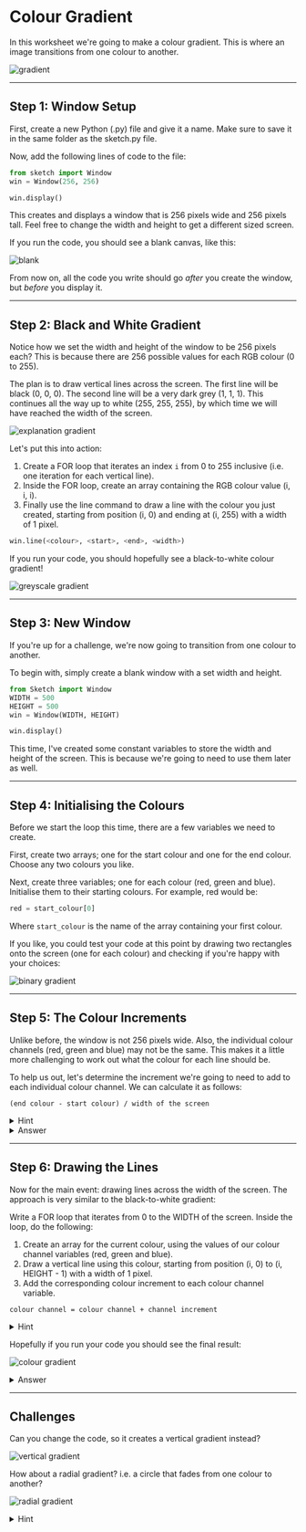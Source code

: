 # Colour Gradient

In this worksheet we're going to make a colour gradient.
This is where an image transitions from one colour to another.

![gradient](../extra/images/sketch_colour_gradient.JPEG)


---

## Step 1: Window Setup

First, create a new Python (.py) file and give it a name.
Make sure to save it in the same folder as the sketch.py file.

Now, add the following lines of code to the file:

```python
from sketch import Window
win = Window(256, 256)

win.display()
```

This creates and displays a window that is 256 pixels wide and 256 pixels tall.
Feel free to change the width and height to get a different sized screen.

If you run the code, you should see a blank canvas, like this:

![blank](../extra/images/sketch_window.png)

From now on, all the code you write should go _after_ you create the window, but _before_ you display it.


---

## Step 2: Black and White Gradient

Notice how we set the width and height of the window to be 256 pixels each?
This is because there are 256 possible values for each RGB colour (0 to 255).

The plan is to draw vertical lines across the screen.
The first line will be black (0, 0, 0).
The second line will be a very dark grey (1, 1, 1).
This continues all the way up to white (255, 255, 255), by which time we will have reached the width of the screen.

![explanation gradient](../extra/images/explanation_gradient.jpg)

Let's put this into action:

1. Create a FOR loop that iterates an index `i` from 0 to 255 inclusive (i.e. one iteration for each vertical line).
2. Inside the FOR loop, create an array containing the RGB colour value (i, i, i).
3. Finally use the line command to draw a line with the colour you just created, starting from position (i, 0) and ending at (i, 255) with a width of 1 pixel.

```python
win.line(<colour>, <start>, <end>, <width>)
```

If you run your code, you should hopefully see a black-to-white colour gradient!

![greyscale gradient](examples/gradient.JPEG)


---

## Step 3: New Window

If you're up for a challenge, we're now going to transition from one colour to another.

To begin with, simply create a blank window with a set width and height.

```python
from Sketch import Window
WIDTH = 500
HEIGHT = 500
win = Window(WIDTH, HEIGHT)

win.display()
```

This time, I've created some constant variables to store the width and height of the screen.
This is because we're going to need to use them later as well.


---

## Step 4: Initialising the Colours

Before we start the loop this time, there are a few variables we need to create.

First, create two arrays; one for the start colour and one for the end colour.
Choose any two colours you like.

Next, create three variables; one for each colour (red, green and blue).
Initialise them to their starting colours.
For example, red would be:

```python
red = start_colour[0]
```

Where `start_colour` is the name of the array containing your first colour.

If you like, you could test your code at this point by drawing two rectangles onto the screen (one for each colour) and checking if you're happy with your choices:

![binary gradient](../extra/images/sketch_binary_gradient.JPEG)


---

## Step 5: The Colour Increments

Unlike before, the window is not 256 pixels wide.
Also, the individual colour channels (red, green and blue) may not be the same.
This makes it a little more challenging to work out what the colour for each line should be.

To help us out, let's determine the increment we're going to need to add to each individual colour channel.
We can calculate it as follows:

```
(end colour - start colour) / width of the screen
```

<details>
    <summary>Hint</summary>

With red as an example:
```python
red_increment = (end_colour[0] - start_colour[0]) / WIDTH
```
</details>

<details>
    <summary>Answer</summary>

By now your variables should look something like this:
```python
start_colour = [100, 150, 200]
end_colour = [200, 150, 100]

red = start_colour[0]
green = start_colour[1]
blue = start_colour[2]

red_increment = (end_colour[0] - start_colour[0]) / WIDTH
green_increment = (end_colour[1] - start_colour[1]) / WIDTH
blue_increment = (end_colour[2] - start_colour[2]) / WIDTH
```
</details>

---

## Step 6: Drawing the Lines

Now for the main event: drawing lines across the width of the screen.
The approach is very similar to the black-to-white gradient:

Write a FOR loop that iterates from 0 to the WIDTH of the screen. Inside the loop, do the following:

1. Create an array for the current colour, using the values of our colour channel variables (red, green and blue).
2. Draw a vertical line using this colour, starting from position (i, 0) to (i, HEIGHT - 1) with a width of 1 pixel.
3. Add the corresponding colour increment to each colour channel variable.

```
colour channel = colour channel + channel increment
```

<details>
    <summary>Hint</summary>

For step 3, using red as an example:
```python
red = red + red_increment
```
</details>

Hopefully if you run your code you should see the final result:

![colour gradient](../extra/images/sketch_colour_gradient.JPEG)

<details>
    <summary>Answer</summary>

Your FOR loop should look something like this:
```python
for i in range(0, 500):
    colour = [red, green, blue]
    win.line(colour, [i, 0], [i, HEIGHT - 1], 1)
    red = red + red_increment
    green = green + green_increment
    blue = blue + blue_increment
```
</details>


---

## Challenges

Can you change the code, so it creates a vertical gradient instead?

![vertical gradient](../extra/images/sketch_vertical_gradient.JPEG)

How about a radial gradient? i.e. a circle that fades from one colour to another?

![radial gradient](../extra/images/sketch_radial_gradient.JPEG)

<details>
    <summary>Hint</summary>

Layer circles on top of each other.
Each one should have a radius that is 1 pixel shorter than the previous one and a new colour (which you should work out similar to a normal colour gradient).
Maybe start off with a simple white-to-black radial gradient first?
</details>

